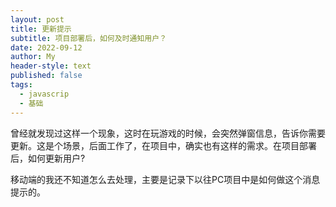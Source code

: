 ```yaml
---
layout: post
title: 更新提示
subtitle: 项目部署后，如何及时通知用户？
date: 2022-09-12
author: My
header-style: text
published: false
tags:
  - javascrip
  - 基础
---
```


曾经就发现过这样一个现象，这时在玩游戏的时候，会突然弹窗信息，告诉你需要更新。这是个场景，后面工作了，在项目中，确实也有这样的需求。在项目部署后，如何更新用户?

移动端的我还不知道怎么去处理，主要是记录下以往PC项目中是如何做这个消息提示的。


